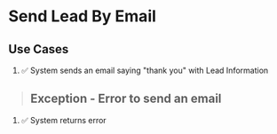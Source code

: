 # Send Lead By Email

## Use Cases

1. ✅ System sends an email saying "thank you" with Lead Information

> ## Exception - Error to send an email

1. ✅ System returns error
